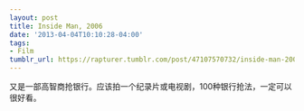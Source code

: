 ```yaml
---
layout: post
title: Inside Man, 2006
date: '2013-04-04T10:10:28-04:00'
tags:
- Film
tumblr_url: https://rapturer.tumblr.com/post/47107570732/inside-man-2006
---
```

又是一部高智商抢银行。应该拍一个纪录片或电视剧，100种银行抢法，一定可以很好看。

